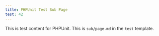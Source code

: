 ```yaml
---
title: PHPUnit Test Sub Page
test: 42
---
```


This is test content for PHPUnit.
This is `sub/page.md` in the `test` template.
